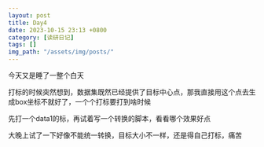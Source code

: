 ```yaml
---
layout: post
title: Day4
date: 2023-10-15 23:13 +0800
category: [读研日记]
tags: []
img_path: "/assets/img/posts/"
---
```


今天又是睡了一整个白天

打标的时候突然想到，数据集既然已经提供了目标中心点，那我直接用这个点去生成box坐标不就好了，一个个打标要打到啥时候

先打一个data1的标，再试着写一个转换的脚本，看看哪个效果好点

大晚上试了一下好像不能统一转换，目标大小不一样，还是得自己打标，痛苦
